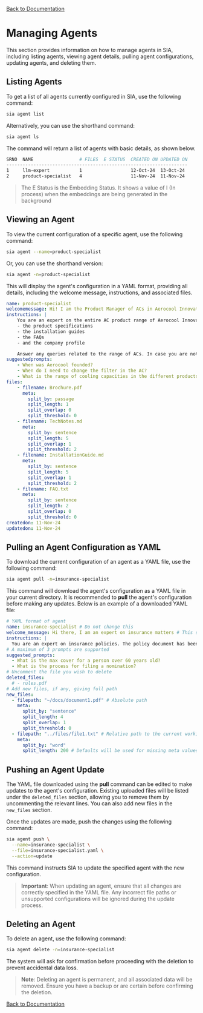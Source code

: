 [Back to Documentation](/docs/README.md)

# Managing Agents

This section provides information on how to manage agents in SIA, including listing agents, viewing agent details, pulling agent configurations, updating agents, and deleting them.

## Listing Agents

To get a list of all agents currently configured in SIA, use the following command:

```bash
sia agent list
```

Alternatively, you can use the shorthand command:

```bash
sia agent ls
```

The command will return a list of agents with basic details, as shown below.

```bash
SRNO  NAME                 # FILES  E STATUS  CREATED ON UPDATED ON
-------------------------------------------------------------------
1     llm-expert           1                  12-Oct-24  13-Oct-24 
2     product-specialist   4                  11-Nov-24  11-Nov-24 
```

> The E Status is the Embedding Status. It shows a value of I (In process) when the embeddings are being generated in the background

## Viewing an Agent

To view the current configuration of a specific agent, use the following command:

```bash
sia agent --name=product-specialist
```

Or, you can use the shorthand version:

```bash
sia agent -n=product-specialist
```

This will display the agent's configuration in a YAML format, providing all details, including the welcome message, instructions, and associated files.
```yaml
name: product-specialist
welcomemessage: Hi! I am the Product Manager of ACs in Aerocool Innovations.
instructions: |
    You are an expert on the entire AC product range of Aerocool Innovations. You have access to;
    - the product specifications
    - the installation guides
    - the FAQs
    - and the company profile

    Answer any queries related to the range of ACs. In case you are not aware of the answer gently decline to answer.
suggestedprompts:
    - When was Aerocool founded?
    - When do I need to change the filter in the AC?
    - What is the range of cooling capacities in the different products.
files:
    - filename: Brochure.pdf
      meta:
        split_by: passage
        split_length: 1
        split_overlap: 0
        split_threshold: 0
    - filename: TechNotes.md
      meta:
        split_by: sentence
        split_length: 5
        split_overlap: 1
        split_threshold: 2
    - filename: InstallationGuide.md
      meta:
        split_by: sentence
        split_length: 5
        split_overlap: 1
        split_threshold: 2
    - filename: FAQ.txt
      meta:
        split_by: sentence
        split_length: 2
        split_overlap: 0
        split_threshold: 0
createdon: 11-Nov-24
updatedon: 11-Nov-24
```

## Pulling an Agent Configuration as YAML

To download the current configuration of an agent as a YAML file, use the following command:

```bash
sia agent pull -n=insurance-specialist
```

This command will download the agent's configuration as a YAML file in your current directory. It is recommended to **pull** the agent's configuration before making any updates. Below is an example of a downloaded YAML file:

```yaml
# YAML format of agent
name: insurance-specialist # Do not change this
welcome_message: Hi there, I am an expert on insurance matters # This should be short and specific
instructions: |
  You are an expert on insurance policies. The policy document has been provided to you. Use the content provided to answer any queries.
# A maximum of 3 prompts are supported
suggested_prompts:
  - What is the max cover for a person over 60 years old?
  - What is the process for filing a nomination?
# Uncomment the file you wish to delete
deleted_files:
  # - rules.pdf
# Add new files, if any, giving full path
new_files:
  - filepath: "~/docs/document1.pdf" # Absolute path
    meta:
      split_by: "sentence"
      split_length: 4
      split_overlap: 1
      split_threshold: 0
  - filepath: "../files/file1.txt" # Relative path to the current working directory
    meta:
      split_by: "word"
      split_length: 200 # Defaults will be used for missing meta values
```

## Pushing an Agent Update

The YAML file downloaded using the **pull** command can be edited to make updates to the agent's configuration. Existing uploaded files will be listed under the `deleted_files` section, allowing you to remove them by uncommenting the relevant lines. You can also add new files in the `new_files` section.

Once the updates are made, push the changes using the following command:

```bash
sia agent push \
  --name=insurance-specialist \
  --file=insurance-specialist.yaml \
  --action=update
```

This command instructs SIA to update the specified agent with the new configuration.

> **Important**: When updating an agent, ensure that all changes are correctly specified in the YAML file. Any incorrect file paths or unsupported configurations will be ignored during the update process.

## Deleting an Agent

To delete an agent, use the following command:

```bash
sia agent delete -n=insurance-specialist
```

The system will ask for confirmation before proceeding with the deletion to prevent accidental data loss.

> **Note**: Deleting an agent is permanent, and all associated data will be removed. Ensure you have a backup or are certain before confirming the deletion.

[Back to Documentation](/docs/README.md)

